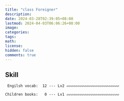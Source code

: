 ```yaml
---
title: "class Foreigner"
description: 
date: 2024-03-28T02:39:05+08:00
lastmod: 2024-04-03T06:06:26+08:00
image: 
categories: 
tags: 
math: 
license: 
hidden: false
comments: true
---
```

## Skill

     Engilsh vocab:  12 --- Lv2 ▱▱▱▱▱▱▱▱▱▱▱▱▱▱▱▱▱▱▱▱▱▱▱▱

    Children books:   0 --- Lv1 ▱▱▱▱▱▱▱▱▱▱▱▱▱▱▱▱▱▱▱▱▱▱▱▱

